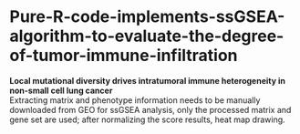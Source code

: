# Pure-R-code-implements-ssGSEA-algorithm-to-evaluate-the-degree-of-tumor-immune-infiltration  

**Local mutational diversity drives intratumoral immune heterogeneity in non-small cell lung cancer**   
Extracting matrix and phenotype information needs to be manually downloaded from GEO for ssGSEA analysis, only the processed matrix and gene set are used; after normalizing the score results,
heat map drawing.
